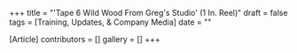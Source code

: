 +++
title = "'Tape 6 Wild Wood From Greg's Studio' (1 In. Reel)"
draft = false
tags = [Training, Updates, & Company Media]
date = ""

[Article]
contributors = []
gallery = []
+++